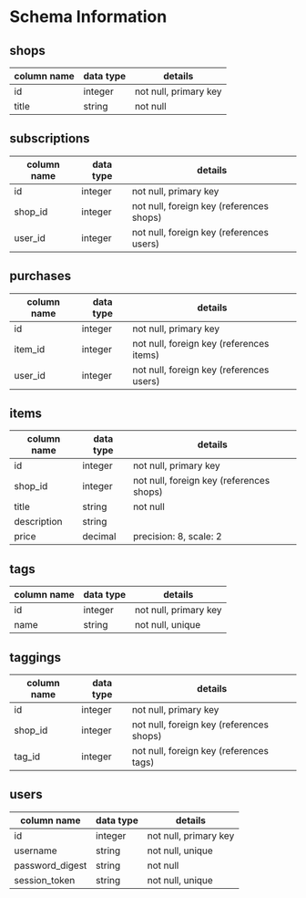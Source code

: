 # Schema Information

## shops
column name | data type | details
------------|-----------|-----------------------
id          | integer   | not null, primary key
title       | string    | not null

## subscriptions
column name | data type | details
------------|-----------|-----------------------
id          | integer   | not null, primary key
shop_id     | integer   | not null, foreign key (references shops)
user_id     | integer   | not null, foreign key (references users)

## purchases
column name | data type | details
------------|-----------|-----------------------
id          | integer   | not null, primary key
item_id     | integer   | not null, foreign key (references items)
user_id     | integer   | not null, foreign key (references users)

## items
column name | data type | details
------------|-----------|-----------------------
id          | integer   | not null, primary key
shop_id     | integer   | not null, foreign key (references shops)
title       | string    | not null
description | string    |
price       | decimal   | precision: 8, scale: 2

## tags
column name | data type | details
------------|-----------|-----------------------
id          | integer   | not null, primary key
name        | string    | not null, unique

## taggings
column name | data type | details
------------|-----------|-----------------------
id          | integer   | not null, primary key
shop_id     | integer   | not null, foreign key (references shops)
tag_id      | integer   | not null, foreign key (references tags)

## users
column name     | data type | details
----------------|-----------|-----------------------
id              | integer   | not null, primary key
username        | string    | not null, unique
password_digest | string    | not null
session_token   | string    | not null, unique
